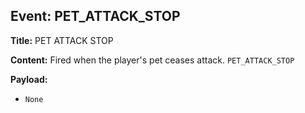 ## Event: PET_ATTACK_STOP

**Title:** PET ATTACK STOP

**Content:**
Fired when the player's pet ceases attack.
`PET_ATTACK_STOP`

**Payload:**
- `None`
